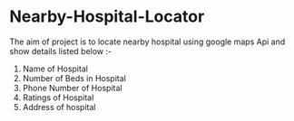 # Nearby-Hospital-Locator

The aim of project is to locate nearby hospital using google maps Api and show details listed below :-

1) Name of Hospital
2) Number of Beds in Hospital
3) Phone Number of Hospital
4) Ratings of Hospital
5) Address of hospital
